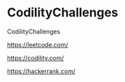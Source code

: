 # CodilityChallenges
CodilityChallenges

https://leetcode.com/

https://codility.com/

https://hackerrank.com/
